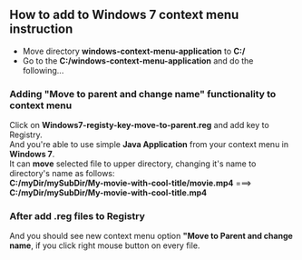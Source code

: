 ## How to add to Windows 7 context menu instruction
- Move directory **windows-context-menu-application** to **C:/**
- Go to the **C:/windows-context-menu-application** and do the following...

### Adding "Move to parent and change name" functionality to context menu
Click on **Windows7-registy-key-move-to-parent.reg** and add key to Registry.<br />
And you're able to use simple **Java Application** from your context menu in **Windows 7**.<br />
It can **move** selected file to upper directory, changing it's name to directory's name as follows:<br />
**C:/myDir/mySubDir/My-movie-with-cool-title/movie.mp4** ===> **C:/myDir/mySubDir/My-movie-with-cool-title.mp4**

### After add .reg files to Registry
And you should see new context menu option **"Move to Parent and change name**, if you click right mouse button on every file.<br />